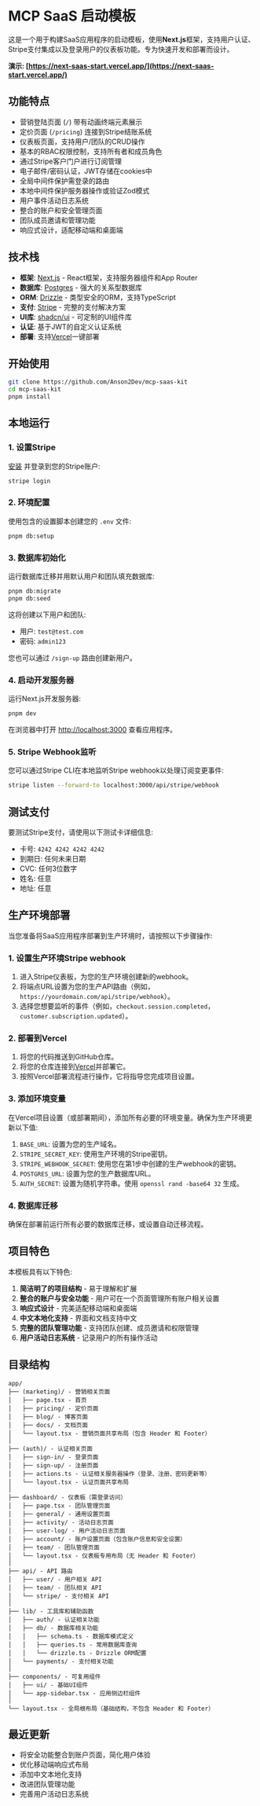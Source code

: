 # MCP SaaS 启动模板

这是一个用于构建SaaS应用程序的启动模板，使用**Next.js**框架，支持用户认证、Stripe支付集成以及登录用户的仪表板功能。专为快速开发和部署而设计。

**演示: [https://next-saas-start.vercel.app/](https://next-saas-start.vercel.app/)**

## 功能特点

- 营销登陆页面 (`/`) 带有动画终端元素展示
- 定价页面 (`/pricing`) 连接到Stripe结账系统
- 仪表板页面，支持用户/团队的CRUD操作
- 基本的RBAC权限控制，支持所有者和成员角色
- 通过Stripe客户门户进行订阅管理
- 电子邮件/密码认证，JWT存储在cookies中
- 全局中间件保护需登录的路由
- 本地中间件保护服务器操作或验证Zod模式
- 用户事件活动日志系统
- 整合的账户和安全管理页面
- 团队成员邀请和管理功能
- 响应式设计，适配移动端和桌面端

## 技术栈

- **框架**: [Next.js](https://nextjs.org/) - React框架，支持服务器组件和App Router
- **数据库**: [Postgres](https://www.postgresql.org/) - 强大的关系型数据库
- **ORM**: [Drizzle](https://orm.drizzle.team/) - 类型安全的ORM，支持TypeScript
- **支付**: [Stripe](https://stripe.com/) - 完整的支付解决方案
- **UI库**: [shadcn/ui](https://ui.shadcn.com/) - 可定制的UI组件库
- **认证**: 基于JWT的自定义认证系统
- **部署**: 支持[Vercel](https://vercel.com/)一键部署

## 开始使用

```bash
git clone https://github.com/Anson2Dev/mcp-saas-kit
cd mcp-saas-kit
pnpm install
```

## 本地运行

### 1. 设置Stripe

[安装](https://docs.stripe.com/stripe-cli) 并登录到您的Stripe账户:

```bash
stripe login
```

### 2. 环境配置

使用包含的设置脚本创建您的 `.env` 文件:

```bash
pnpm db:setup
```

### 3. 数据库初始化

运行数据库迁移并用默认用户和团队填充数据库:

```bash
pnpm db:migrate
pnpm db:seed
```

这将创建以下用户和团队:

- 用户: `test@test.com`
- 密码: `admin123`

您也可以通过 `/sign-up` 路由创建新用户。

### 4. 启动开发服务器

运行Next.js开发服务器:

```bash
pnpm dev
```

在浏览器中打开 [http://localhost:3000](http://localhost:3000) 查看应用程序。

### 5. Stripe Webhook监听

您可以通过Stripe CLI在本地监听Stripe webhook以处理订阅变更事件:

```bash
stripe listen --forward-to localhost:3000/api/stripe/webhook
```

## 测试支付

要测试Stripe支付，请使用以下测试卡详细信息:

- 卡号: `4242 4242 4242 4242`
- 到期日: 任何未来日期
- CVC: 任何3位数字
- 姓名: 任意
- 地址: 任意

## 生产环境部署

当您准备将SaaS应用程序部署到生产环境时，请按照以下步骤操作:

### 1. 设置生产环境Stripe webhook

1. 进入Stripe仪表板，为您的生产环境创建新的webhook。
2. 将端点URL设置为您的生产API路由（例如，`https://yourdomain.com/api/stripe/webhook`）。
3. 选择您想要监听的事件（例如，`checkout.session.completed`，`customer.subscription.updated`）。

### 2. 部署到Vercel

1. 将您的代码推送到GitHub仓库。
2. 将您的仓库连接到[Vercel](https://vercel.com/)并部署它。
3. 按照Vercel部署流程进行操作，它将指导您完成项目设置。

### 3. 添加环境变量

在Vercel项目设置（或部署期间），添加所有必要的环境变量。确保为生产环境更新以下值:

1. `BASE_URL`: 设置为您的生产域名。
2. `STRIPE_SECRET_KEY`: 使用生产环境的Stripe密钥。
3. `STRIPE_WEBHOOK_SECRET`: 使用您在第1步中创建的生产webhook的密钥。
4. `POSTGRES_URL`: 设置为您的生产数据库URL。
5. `AUTH_SECRET`: 设置为随机字符串。使用 `openssl rand -base64 32` 生成。

### 4. 数据库迁移

确保在部署前运行所有必要的数据库迁移，或设置自动迁移流程。

## 项目特色

本模板具有以下特色:

1. **简洁明了的项目结构** - 易于理解和扩展
2. **整合的账户与安全功能** - 用户可在一个页面管理所有账户相关设置
3. **响应式设计** - 完美适配移动端和桌面端
4. **中文本地化支持** - 界面和文档支持中文
5. **完整的团队管理功能** - 支持团队创建、成员邀请和权限管理
6. **用户活动日志系统** - 记录用户的所有操作活动

## 目录结构

```
app/
├── (marketing)/ - 营销相关页面
│   ├── page.tsx - 首页
│   ├── pricing/ - 定价页面
│   ├── blog/ - 博客页面
│   ├── docs/ - 文档页面
│   └── layout.tsx - 营销页面共享布局（包含 Header 和 Footer）
│
├── (auth)/ - 认证相关页面
│   ├── sign-in/ - 登录页面
│   ├── sign-up/ - 注册页面
│   ├── actions.ts - 认证相关服务器操作（登录、注册、密码更新等）
│   └── layout.tsx - 认证页面共享布局
│
├── dashboard/ - 仪表板（需登录访问）
│   ├── page.tsx - 团队管理页面
│   ├── general/ - 通用设置页面
│   ├── activity/ - 活动日志页面
│   ├── user-log/ - 用户活动日志页面
│   ├── account/ - 账户设置页面（包含账户信息和安全设置）
│   ├── team/ - 团队管理页面
│   └── layout.tsx - 仪表板专用布局（无 Header 和 Footer）
│
├── api/ - API 路由
│   ├── user/ - 用户相关 API
│   ├── team/ - 团队相关 API
│   └── stripe/ - 支付相关 API
│
├── lib/ - 工具库和辅助函数
│   ├── auth/ - 认证相关功能
│   ├── db/ - 数据库相关功能
│   │   ├── schema.ts - 数据库模式定义
│   │   ├── queries.ts - 常用数据库查询
│   │   └── drizzle.ts - Drizzle ORM配置
│   └── payments/ - 支付相关功能
│
├── components/ - 可复用组件
│   ├── ui/ - 基础UI组件
│   └── app-sidebar.tsx - 应用侧边栏组件
│
└── layout.tsx - 全局根布局（基础结构，不包含 Header 和 Footer）
```

## 最近更新

- 将安全功能整合到账户页面，简化用户体验
- 优化移动端响应式布局
- 添加中文本地化支持
- 改进团队管理功能
- 完善用户活动日志系统